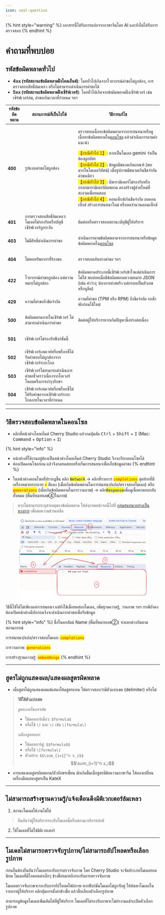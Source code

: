 ```yaml
---
icon: seal-question
---
```


{% hint style="warning" %}
เอกสารนี้ได้รับการแปลจากภาษาจีนโดย AI และยังไม่ได้รับการตรวจสอบ
{% endhint %}

# คำถามที่พบบ่อย

## รหัสข้อผิดพลาดทั่วไป

* **4xx (รหัสสถานะข้อผิดพลาดฝั่งไคลเอ็นต์)**: โดยทั่วไปเกิดจากไวยากรณ์คำขอไม่ถูกต้อง, การตรวจสอบสิทธิ์ล้มเหลว หรือไม่สามารถดำเนินการคำขอได้
* **5xx (รหัสสถานะข้อผิดพลาดฝั่งเซิร์ฟเวอร์)**: โดยทั่วไปเกิดจากข้อผิดพลาดฝั่งเซิร์ฟเวอร์ เช่น เซิร์ฟเวอร์ล่ม, คำขอเกินเวลาที่กำหนด ฯลฯ

| รหัสข้อผิดพลาด          | สถานการณ์ที่เป็นไปได้                                                   | วิธีการแก้ไข                                                                                                                                                                                                                                                                                                                                                                                                                           |
| ------------ | ------------------------------------------------------- | ------------------------------------------------------------------------------------------------------------------------------------------------------------------------------------------------------------------------------------------------------------------------------------------------------------------------------------------------------------------------------------------------------------------------------ |
| <h4>400</h4> | รูปแบบคำขอไม่ถูกต้อง                                                | <p>ตรวจสอบเนื้อหาข้อผิดพลาดจากการสนทนาหรือดูเนื้อหาข้อผิดพลาดใน<a href="questions.md#kong-zhi-tai-bao-cuo-cha-kan-fang-fa">คอนโซล</a> แล้วดำเนินการตามคำแนะนำ</p><p><mark style="color:purple;">【กรณีทั่วไป 1】</mark>: หากเป็นโมเดล gemini จำเป็นต้องผูกบัตร<br><mark style="color:purple;">【กรณีทั่วไป 2】</mark>: ข้อมูลมีขนาดเกินเกณฑ์ (พบมากในโมเดลวิทัศน์) เมื่อรูปภาพมีขนาดเกินขีดจำกัดคำขอเดียว<br><mark style="color:purple;">【กรณีทั่วไป 3】</mark>: มีพารามิเตอร์ไม่รองรับหรือกรอกพารามิเตอร์ผิดพลาด ลองสร้างผู้ช่วยใหม่ที่สะอาดเพื่อทดสอบ<br><mark style="color:purple;">【กรณีทั่วไป 4】</mark>: คอนเท็กซ์เกินขีดจำกัด ลบคอนเท็กส์ สร้างการสนทนาใหม่ หรือลดจำนวนคอนเท็กซ์</p> |
| <h4>401</h4> | การตรวจสอบสิทธิ์ล้มเหลว: โมเดลไม่รองรับหรือบัญชีเซิร์ฟเวอร์ถูกระงับ                                    | ติดต่อหรือตรวจสอบสถานะบัญชีผู้ให้บริการ                                                                                                                                                                                                                                                                                                                                                                                                                 |
| <h4>403</h4> | ไม่มีสิทธิ์ดำเนินการคำขอ                                                 | ดำเนินการตามข้อผิดพลาดจากการสนทนาหรือข้อมูลข้อผิดพลาดใน[คอนโซล](questions.md#kong-zhi-tai-bao-cuo-cha-kan-fang-fa)                                                                                                                                                                                                                                                                                                                                               |
| <h4>404</h4> | ไม่พบทรัพยากรที่ร้องขอ                                                | ตรวจสอบเส้นทางคำขอ ฯลฯ                                                                                                                                                                                                                                                                                                                                                                                                                        |
| <h4>422</h4> | ไวยากรณ์คำขอถูกต้อง แต่ความหมายไม่ถูกต้อง                                            | ข้อผิดพลาดประเภทนี้เซิร์ฟเวอร์เข้าใจแต่ดำเนินการไม่ได้ พบบ่อยเมื่อมีข้อผิดพลาดความหมาย JSON (เช่น ค่าว่าง; ต้องการค่าสตริง แต่กรอกเป็นตัวเลขหรือบูลีน)                                                                                                                                                                                                                                                                                                                                                                      |
| <h4>429</h4> | ความถี่คำขอถึงขีดจำกัด                                                | ความถี่คำขอ (TPM หรือ RPM) ถึงขีดจำกัด รอสักพักก่อนใช้ใหม่                                                                                                                                                                                                                                                                                                                                                                                                     |
| <h4>500</h4> | ข้อผิดพลาดภายในเซิร์ฟเวอร์ ไม่สามารถดำเนินการคำขอ                                          | ติดต่อผู้ให้บริการหากเกิดปัญหานี้อย่างต่อเนื่อง                                                                                                                                                                                                                                                                                                                                                                                                                  |
| <h4>501</h4> | เซิร์ฟเวอร์ไม่รองรับฟังก์ชันนี้                                      |                                                                                                                                                                                                                                                                                                                                                                                                                                |
| <h4>502</h4> | เซิร์ฟเวอร์เกตเวย์หรือพร็อกซีได้รับคำตอบไม่ถูกต้องจากเซิร์ฟเวอร์ระยะไกล                 |                                                                                                                                                                                                                                                                                                                                                                                                                                |
| <h4>503</h4> | เซิร์ฟเวอร์ไม่สามารถดำเนินการคำขอชั่วคราวเนื่องจากโอเวอร์โหลดหรือการบำรุงรักษา |                                                                                                                                                                                                                                                                                                                                                                                                                                |
| <h4>504</h4> | เซิร์ฟเวอร์เกตเวย์หรือพร็อกซีไม่ได้รับคำขอจากเซิร์ฟเวอร์ระยะไกลภายในเวลาที่กำหนด                               |                                                                                                                                                                                                                                                                                                                                                                                                                                |

***



## วิธีตรวจสอบข้อผิดพลาดในคอนโซล

* คลิกที่หน้าต่างไคลเอ็นต์ Cherry Studio แล้วกดปุ่มลัด <kbd>Ctrl</kbd> + <kbd>Shift</kbd> + <kbd>I</kbd> (Mac: <kbd>Command</kbd> + <kbd>Option</kbd> + <kbd>I</kbd>)

{% hint style="info" %}
- หน้าต่างที่ใช้งานอยู่ต้องเป็นหน้าต่างไคลเอ็นต์ Cherry Studio จึงจะเรียกคอนโซลได้
- ต้องเปิดคอนโซลก่อน แล้วจึงกดทดสอบหรือเริ่มการสนทนาเพื่อเก็บข้อมูลคำขอ
{% endhint %}

* ในหน้าต่างคอนโซลที่ปรากฏขึ้น คลิก <mark style="color:blue;">`Network`</mark> → คลิกที่รายการ <mark style="color:red;">`completions`</mark> สุดท้ายที่มีเครื่องหมายกากบาท <mark style="color:red;">`×`</mark> สีแดง (เมื่อเกิดข้อผิดพลาดในการสนทนา/แปล/ตรวจสอบโมเดล) หรือ <mark style="color:red;">`generations`</mark> (เมื่อเกิดข้อผิดพลาดในการวาดภาพ) → คลิก<mark style="color:blue;">`Response`</mark>เพื่อดูเนื้อหาตอบกลับทั้งหมด (พื้นที่หมายเลข④ในภาพ)

> หากไม่สามารถระบุสาเหตุของข้อผิดพลาด ให้ส่งภาพหน้าจอนี้ไปที่ [กลุ่มสนทนาอย่างเป็นทางการ](https://t.me/CherryStudioAI) เพื่อขอความช่วยเหลือ

<figure><img src="../.gitbook/assets/image (1) (1) (1) (1) (1).png" alt="" width="563"><figcaption></figcaption></figure>

วิธีนี้ใช้ได้ไม่เพียงแค่การสนทนา แต่ยังใช้เมื่อทดสอบโมเดล, เพิ่มฐานความรู้, วาดภาพ ฯลฯ กรณียังคงต้องเปิดหน้าต่างดีบักก่อนจึงจะดำเนินการคำขอเพื่อรับข้อมูล

{% hint style="info" %}
ชื่อในคอลัมน์ Name (พื้นที่หมายเลข②) จะแตกต่างกันตามสถานการณ์

การสนทนา/แปล/ตรวจสอบโมเดล: <mark style="color:red;">`completions`</mark>&#x20;

การวาดภาพ: <mark style="color:red;">`generations`</mark>

การสร้างฐานความรู้: <mark style="color:red;">`embeddings`</mark>&#x20;
{% endhint %}

***



## สูตรไม่ถูกแสดงผล/แสดงผลสูตรผิดพลาด

* เมื่อสูตรไม่ถูกแสดงผลแต่แสดงโค้ดสูตรแทน ให้ตรวจสอบว่ามีตัวแบ่งเขต (delimiter) หรือไม่

> **วิธีใช้ตัวแบ่งเขต**
>
> _สูตรภายในบรรทัด_
>
> * ใช้ดอลลาร์เดี่ยว: `$formula$`
> * หรือใช้ `\(` และ `\)` เช่น `\(formula\)`
>
>
>
> _บล็อกสูตรแยก_
>
> * ใช้ดอลลาร์คู่: `$$formula$$`
> * หรือใช้ `\[formula\]`
> * ตัวอย่าง: `$$\sum_{i=1}^n x_i$$`\
>   $$\sum_{i=1}^n x_i$$

* การแสดงผลสูตรผิดพลาด/ตัวอักษรเพี้ยน มักเกิดขึ้นเมื่อสูตรมีข้อความภาษาจีน ให้ลองเปลี่ยนเครื่องมือแสดงสูตรเป็น KateX



***



## ไม่สามารถสร้างฐานความรู้/แจ้งเตือนดึงมิติเวกเตอร์ล้มเหลว

1. สถานะโมเดลใช้งานไม่ได้

> ยืนยันว่าผู้ให้บริการรองรับโมเดลนี้หรือสถานะบริการปกติ

2. ใช้โมเดลที่ไม่ใช่มิติเวกเตอร์

***

## โมเดลไม่สามารถตรวจจับรูปภาพ/ไม่สามารถอัปโหลดหรือเลือกรูปภาพ

ก่อนอื่นต้องยืนยันว่าโมเดลรองรับการตรวจจับภาพ โดย Cherry Studio จะจัดประเภทโมเดลยอดนิยม โมเดลที่มีไอคอนตาเล็กๆ ข้างชื่อหมายถึงรองรับการตรวจจับภาพ

โมเดลตรวจจับภาพจะรองรับการอัปโหลดไฟล์ภาพ หากฟังก์ชันโมเดลไม่ถูกจับคู่ ให้ค้นหาโมเดลในรายการผู้ให้บริการ คลิกปุ่มการตั้งค่าข้างชื่อ แล้วติ๊กเลือกตัวเลือกรูปภาพ

สามารถดูข้อมูลโมเดลเพิ่มเติมได้ที่ผู้ให้บริการ โมเดลที่ไม่รองรับภาพจะไม่ทำงานแม้จะเปิดตัวเลือกรูปภาพ